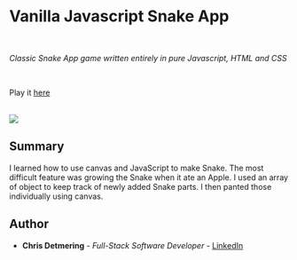 # Vanilla Javascript Snake App

<br>

_Classic Snake App game written entirely in pure Javascript, HTML and CSS_

<br>

Play it [here](https://chrisdetmering.github.io/snakeGame/)

<br>

<image src="screenshot.png">

## Summary

I learned how to use canvas and JavaScript to make Snake. The most difficult feature was growing the Snake when it ate an Apple. I used an array of object to keep track 
of newly added Snake parts. I then panted those individually using canvas. 
## Author

* **Chris Detmering** - *Full-Stack Software Developer* - [LinkedIn](https://www.linkedin.com/in/chris-detmering-1b8b9851/)

